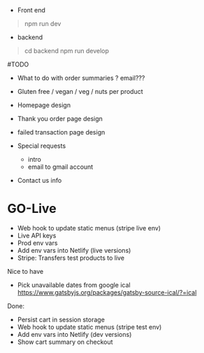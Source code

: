 * Front end 

> npm run dev

* backend

> cd backend
> npm run develop


#TODO


* What to do with order summaries ? email???
* Gluten free / vegan / veg / nuts per product
* Homepage design
* Thank you order page design
* failed transaction page design

* Special requests
  - intro 
  * email to gmail account
* Contact us info

# GO-Live
* Web hook to update static menus (stripe live env)
* Live API keys
* Prod env vars
* Add env vars into Netlify (live versions)
* Stripe: Transfers test products to live



Nice to have
* Pick unavailable dates from google ical https://www.gatsbyjs.org/packages/gatsby-source-ical/?=ical


Done:
* Persist cart in session storage
* Web hook to update static menus (stripe test env)
* Add env vars into Netlify (dev versions)
* Show cart summary on checkout